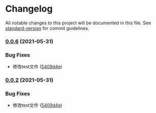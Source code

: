 # Changelog

All notable changes to this project will be documented in this file. See [standard-version](https://github.com/conventional-changelog/standard-version) for commit guidelines.

### [0.0.6](https://github.com/minhuaF/blog/compare/v0.0.4...v0.0.6) (2021-05-31)


### Bug Fixes

* 修改test文件 ([5409d4e](https://github.com/minhuaF/blog/commit/5409d4ef1e88ef2e0f8d9d18b32803d97b2c2f3d))

### [0.0.2](https://github.com/minhuaF/blog/compare/v0.0.4...v0.0.2) (2021-05-31)


### Bug Fixes

* 修改test文件 ([5409d4e](https://github.com/minhuaF/blog/commit/5409d4ef1e88ef2e0f8d9d18b32803d97b2c2f3d))
